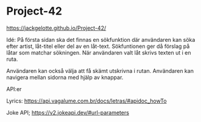 # Project-42

https://jackgelotte.github.io/Project-42/

Idé:
På första sidan ska det finnas en sökfunktion där användaren kan söka efter artist, låt-titel eller del av en låt-text.
Sökfuntionen ger då förslag på låtar som matchar sökningen.
När användaren valt låt skrivs texten ut i en ruta.

Användaren kan också välja att få skämt utskrivna i rutan.
Användaren kan navigera mellan sidorna med hjälp av knappar.

API:er

Lyrics:
https://api.vagalume.com.br/docs/letras/#apidoc_howTo

Joke API;
https://v2.jokeapi.dev/#url-parameters
